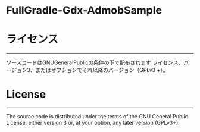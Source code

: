 # FullGradle-Gdx-AdmobSample

# ライセンス
-------
ソースコードはGNUGeneralPublicの条件の下で配布されます
ライセンス、バージョン3、またはオプションでそれ以降のバージョン（GPLv3 +）。

# License
-------
The source code is distributed under the terms of the GNU General Public
License, either version 3 or, at your option, any later version (GPLv3+). 

